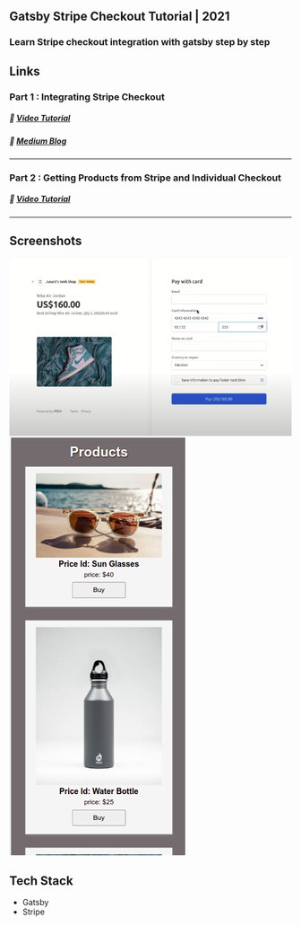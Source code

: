 ## Gatsby Stripe Checkout Tutorial | 2021

### Learn Stripe checkout integration with gatsby step by step

## Links

### Part 1 : Integrating Stripe Checkout

##### :link: [Video Tutorial](https://youtu.be/6-D9YWYoMf0)

##### :link: [Medium Blog](https://medium.com/@developer-junaid/quickstart-gatsby-stripe-checkout-a661dde1a98c)

---

### Part 2 : Getting Products from Stripe and Individual Checkout

##### :link: [Video Tutorial](https://youtu.be/AF2k-AUc6bs)

---

## Screenshots

<img src="./images/checkout-form.png">
<img src="./images/products.png">

## Tech Stack

- Gatsby
- Stripe
